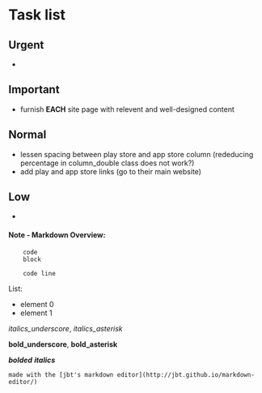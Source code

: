 # Task list



## Urgent
* 


## Important
* furnish __EACH__ site page with relevent and well-designed content


## Normal
* lessen spacing between play store and app store column (rededucing percentage in column_double class does not work?)
* add play and app store links (go to their main website)


## Low
* 



#### Note - Markdown Overview:
```language
	code
	block
```
		code line

List:
* element 0
* element 1

_italics_underscore_, *italics_asterisk*

__bold_underscore__, **bold_asterisk**

___bolded___ ***italics***

    made with the [jbt's markdown editor](http://jbt.github.io/markdown-editor/)